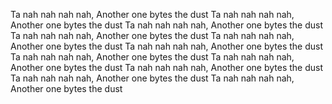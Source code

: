 Ta nah nah nah nah, Another one bytes the dust
Ta nah nah nah nah, Another one bytes the dust
Ta nah nah nah nah, Another one bytes the dust
Ta nah nah nah nah, Another one bytes the dust
Ta nah nah nah nah, Another one bytes the dust
Ta nah nah nah nah, Another one bytes the dust
Ta nah nah nah nah, Another one bytes the dust
Ta nah nah nah nah, Another one bytes the dust
Ta nah nah nah nah, Another one bytes the dust
Ta nah nah nah nah, Another one bytes the dust
Ta nah nah nah nah, Another one bytes the dust
